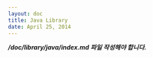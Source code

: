 ```yaml
---
layout: doc
title: Java Library
date: April 25, 2014
---
```


***/doc/library/java/index.md 파일 작성해야 합니다.***
